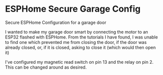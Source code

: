 # ESPHome Secure Garage Config
Secure ESPHome Configuration for a garage door 

I wanted to make my garage door smart by connecting the motor to an ESP32 flashed with ESPHome.
From the tutorials I have found, I was unable to find one which prevented me from closing the door, if the door was already closed, or, if it is closed, asking to close it (which would then open it)

I've configured my magnetic read switch on pin 13 and the relay on pin 2. This can be changed around as desired.
